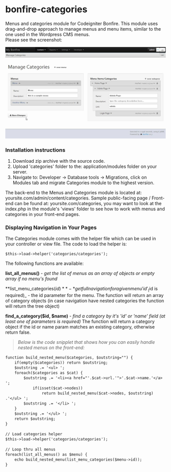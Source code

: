 bonfire-categories
==================

Menus and categories module for Codeigniter Bonfire.
This module uses drag-and-drop approach to manage menus and menu items, similar to the one used in the Wordpress CMS menus. <br>Please see the screenshot:
<p align="center">
<img src="/screenshot.jpg" />
</p>

### Installation instructions

1. Download zip archive with the source code.
2. Upload 'categories' folder to the: application/modules folder on your server.
3. Navigate to: Developer -> Database tools -> Migrations, click on Modules tab and migrate Categories module to the highest version.

The back-end to the Menus and Categories module is located at: yoursite.com/admin/content/categories.
Sample public-facing page / Front-end can be found at: yoursite.com/categories, you may want to look at the index.php in the module's 'views' folder to see how to work with menus and categories in your front-end pages.

### Displaying Navigation in Your Pages

The Categories module comes with the helper file which can be used in your controller or view file. The code to load the helper is: 

```
$this->load->helper('categories/categories');
```

The following functions are available:

**list_all_menus()** - *get the list of menus as an array of objects or empty array if no menu's found*

**list_menu_categories($id)** - *get full navigation for a given menu 'id' _($id is required)_ - the id parameter for the menu.
The function will return an array of category objects (in case navigation have nested categories the function will return the tree object)

**find_a_category($id, $name)** - *find a category by it's 'id' or 'name' field*
_(at least one of parameters is required)_
The function will return a category object if the id or name param matches an existing category, otherwise return false.

>*Below is the code snipplet that shows how you can easily handle nested menus on the front-end:*

```
function build_nested_menu($categories, $outstring="") {
	if(empty($categories)) return $outstring;
	$outstring .= '<ul> ';
	foreach($categories as $cat) {
		$outstring .= '<li><a href="'.$cat->url.'">'.$cat->name.'</a> ';
			if(isset($cat->nodes)) 
				return build_nested_menu($cat->nodes, $outstring) .'</ul> ';
		$outstring .= '</li> ';
	}
	$outstring .= '</ul> ';
	return $outstring;
} 

// Load categories helper
$this->load->helper('categories/categories');

// Loop thru all menus
foreach(list_all_menus() as $menu) {
	echo build_nested_menu(list_menu_categories($menu->id));
}
```
